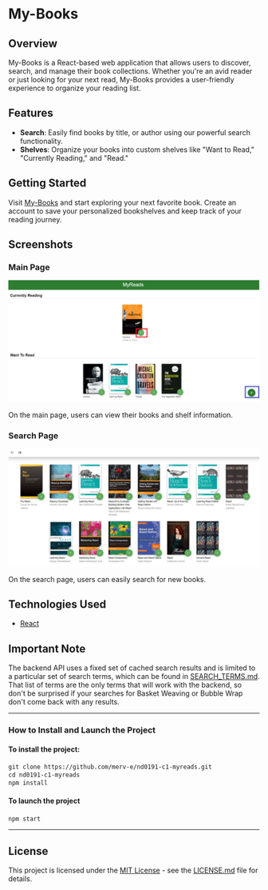 # My-Books

## Overview

My-Books is a React-based web application that allows users to discover, search, and manage their book collections. Whether you're an avid reader or just looking for your next read, My-Books provides a user-friendly experience to organize your reading list.

## Features

- **Search**: Easily find books by title, or author using our powerful search functionality.
- **Shelves**: Organize your books into custom shelves like "Want to Read," "Currently Reading," and "Read."

## Getting Started

Visit [My-Books](https://my-booooks.netlify.app) and start exploring your next favorite book. Create an account to save your personalized bookshelves and keep track of your reading journey.

## Screenshots

### Main Page
![Main Page](./src/assets/screenshots/main-page1.png)

On the main page, users can view their books and shelf information.

### Search Page
![Search Page](./src/assets/screenshots/search-page.jpg)

On the search page, users can easily search for new books.

## Technologies Used

- [React](https://reactjs.org/)

## Important Note

The backend API uses a fixed set of cached search results and is limited to a particular set of search terms, which can be found in [SEARCH_TERMS.md](https://github.com/udacity/nd0191-c1-myreads/blob/main/SEARCH_TERMS.md). That list of terms are the only terms that will work with the backend, so don't be surprised if your searches for Basket Weaving or Bubble Wrap don't come back with any results.

-------

### How to Install and Launch the Project

#### To install the project:

```
git clone https://github.com/merv-e/nd0191-c1-myreads.git
cd nd0191-c1-myreads    
npm install 
```

#### To launch the project 
`npm start`

---

## License

This project is licensed under the [MIT License](LICENSE.md) - see the [LICENSE.md](LICENSE.md) file for details.
